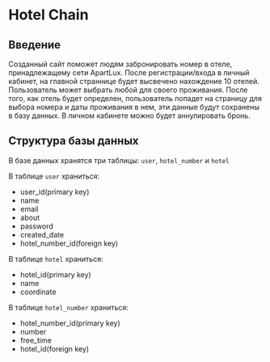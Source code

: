 # Hotel Chain

## Введение
Созданный сайт поможет людям забронировать номер в отеле, принадлежащему сети ApartLux. После регистрации/входа в личный кабинет, на главной страннице будет высвечено нахождение 10 отелей. Пользователь может выбрать любой для своего проживания. После того, как отель будет определен, пользователь попадет на страницу для выбора номера и даты проживания в нем, эти данные будут сохранены в базу данных. В личном кабинете можно будет аннулировать бронь.


## Структура базы данных
В базе данных хранятся три таблицы: `user`,  `hotel_number` и `hotel`

В таблице `user` храниться:
- user_id(primary key)
- name
- email
- about
- password
- created_date
- hotel_number_id(foreign key)

В таблице `hotel` храниться:
- hotel_id(primary key)
- name
- coordinate

В таблице `hotel_number` храниться:
- hotel_number_id(primary key)
- number
- free_time
- hotel_id(foreign key)

